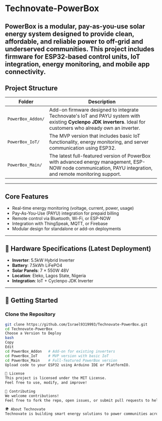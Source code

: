 # Technovate-PowerBox
PowerBox is a modular, pay-as-you-use solar energy system designed to provide clean, affordable, and reliable power to off-grid and underserved communities. This project includes firmware for ESP32-based control units, IoT integration, energy monitoring, and mobile app connectivity.
---

## Project Structure

| Folder            | Description |
|-------------------|-------------|
| `PowerBox_Addon/` | Add-on firmware designed to integrate Technovate's IoT and PAYU system with existing **Cyclenpo JDK inverters**. Ideal for customers who already own an inverter. |
| `PowerBox_IoT/`   | The MVP version that includes basic IoT functionality, energy monitoring, and server communication using ESP32. |
| `PowerBox_Main/`  | The latest full-featured version of PowerBox with advanced energy management, ESP-NOW node communication, PAYU integration, and remote monitoring support. |

---

## Core Features

- Real-time energy monitoring (voltage, current, power, usage)
- Pay-As-You-Use (PAYU) integration for prepaid billing
- Remote control via Bluetooth, Wi-Fi, or ESP-NOW
- Integration with ThingSpeak, MQTT, or Firebase
- Modular design for standalone or add-on deployments

---

## 🔋 Hardware Specifications (Latest Deployment)

- **Inverter**: 5.5kW Hybrid Inverter  
- **Battery**: 7.5kWh LiFePO4  
- **Solar Panels**: 7 × 550W 48V  
- **Location**: Eleko, Lagos State, Nigeria  
- **Integration**: IoT + Cyclenpo JDK Inverter

---

## 🚀 Getting Started

### Clone the Repository

```bash
git clone https://github.com/Israel9319993/Technovate-PowerBox.git
cd Technovate-PowerBox
Choose a Version to Deploy
bash
Copy
Edit
cd PowerBox_Addon   # Add-on for existing inverters
cd PowerBox_IoT     # MVP version with basic IoT
cd PowerBox_Main    # Full-featured PowerBox version
Upload code to your ESP32 using Arduino IDE or PlatformIO.

🔐 License
This project is licensed under the MIT License.
Feel free to use, modify, and improve!

🤝 Contributing
We welcome contributions!
Feel free to fork the repo, open issues, or submit pull requests to help improve energy access for all.

🌍 About Technovate
Technovate is building smart energy solutions to power communities across Nigeria and beyond — one box at a time.